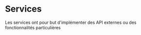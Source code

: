 # Services

Les services ont pour but d'implémenter des API externes ou des fonctionnalités particulières